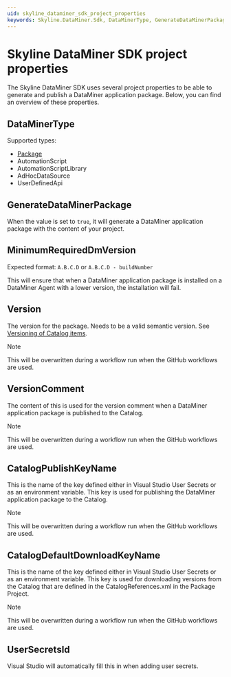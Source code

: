 ```yaml
---
uid: skyline_dataminer_sdk_project_properties
keywords: Skyline.DataMiner.Sdk, DataMinerType, GenerateDataMinerPackage, MinimumRequiredDmVersion, VersionComment, CatalogPublishKeyName, CatalogDefaultDownloadKeyName, UserSecretsId
---
```


# Skyline DataMiner SDK project properties

The Skyline DataMiner SDK uses several project properties to be able to generate and publish a DataMiner application package. Below, you can find an overview of these properties.

## DataMinerType

Supported types:

- [Package](xref:skyline_dataminer_sdk_dataminer_package_project)
- AutomationScript
- AutomationScriptLibrary
- AdHocDataSource
- UserDefinedApi

## GenerateDataMinerPackage

When the value is set to `true`, it will generate a DataMiner application package with the content of your project.

## MinimumRequiredDmVersion

Expected format: `A.B.C.D` or `A.B.C.D - buildNumber`

This will ensure that when a DataMiner application package is installed on a DataMiner Agent with a lower version, the installation will fail.

## Version

The version for the package. Needs to be a valid semantic version. See [Versioning of Catalog items](xref:About_the_Catalog_module#versioning-of-catalog-items).

> [!NOTE]
> This will be overwritten during a workflow run when the GitHub workflows are used.

## VersionComment

The content of this is used for the version comment when a DataMiner application package is published to the Catalog.

> [!NOTE]
> This will be overwritten during a workflow run when the GitHub workflows are used.

## CatalogPublishKeyName

This is the name of the key defined either in Visual Studio User Secrets or as an environment variable. This key is used for publishing the DataMiner application package to the Catalog.

> [!NOTE]
> This will be overwritten during a workflow run when the GitHub workflows are used.

## CatalogDefaultDownloadKeyName

This is the name of the key defined either in Visual Studio User Secrets or as an environment variable. This key is used for downloading versions from the Catalog that are defined in the CatalogReferences.xml in the Package Project.

> [!NOTE]
> This will be overwritten during a workflow run when the GitHub workflows are used.

## UserSecretsId

Visual Studio will automatically fill this in when adding user secrets.

